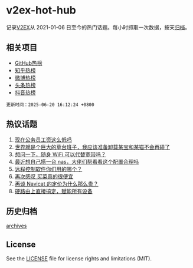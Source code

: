 # v2ex-hot-hub

 记录[V2EX](https://www.v2ex.com/)从 2021-01-06 日至今的热门话题。每小时抓取一次数据，按天[归档](archives)。
 
 ## 相关项目

- [GitHub热榜](https://github.com/it985/github-hot-hub)
- [知乎热榜](https://github.com/it985/zhihu-hot-hub)
- [微博热榜](https://github.com/it985/weibo-hot-hub)
- [头条热榜](https://github.com/it985/toutiao-hot-hub)
- [抖音热榜](https://github.com/it985/douyin-hot-hub)


 `更新时间：2025-06-20 16:12:24 +0800`

## 热议话题

1. [现在公务员工资这么低吗](https://www.v2ex.com/t/1139847)
1. [世界就是个巨大的草台班子，我应该准备卸载某宝和某猫不会再碰了](https://www.v2ex.com/t/1139712)
1. [想问一下，随身 WiFi 可以代替宽带吗？](https://www.v2ex.com/t/1139801)
1. [最近想自己搭一台 nas，大佬们帮看看这个配置合理吗](https://www.v2ex.com/t/1139803)
1. [远程控制软件你们用的哪个？](https://www.v2ex.com/t/1139811)
1. [再次感叹 买菜真的很便宜](https://www.v2ex.com/t/1139876)
1. [再谈 Navicat 的定价为什么那么贵？](https://www.v2ex.com/t/1139715)
1. [硬路由上直接搞定，赋能所有设备](https://www.v2ex.com/t/1139822)

## 历史归档

[archives](archives)

## License

See the [LICENSE](LICENSE) file for license rights and limitations (MIT).
